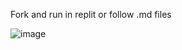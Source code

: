 Fork and run in replit or follow .md files

![image](https://github.com/user-attachments/assets/057b0494-2aee-4151-aa6f-e02c517d1b07)
